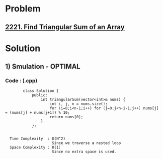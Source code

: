 # Problem

## [2221. Find Triangular Sum of an Array](https://leetcode.com/problems/find-triangular-sum-of-an-array/)


# Solution 

## 1) Smulation - OPTIMAL

     
      
      
   ### Code : (.cpp)
    
            class Solution {
                public:
                    int triangularSum(vector<int>& nums) {
                        int i, j, n = nums.size();
                        for (i=0;i<n-1;i++) for (j=0;j<n-i-1;j++) nums[j] = (nums[j] + nums[j+1]) % 10;
                        return nums[0];
                    }
                };
            
 
      Time Complexity  : O(N^2) 
                         Since we traverse a nested loop
      Space Complexity : O(1)
                         Since no extra space is used.
